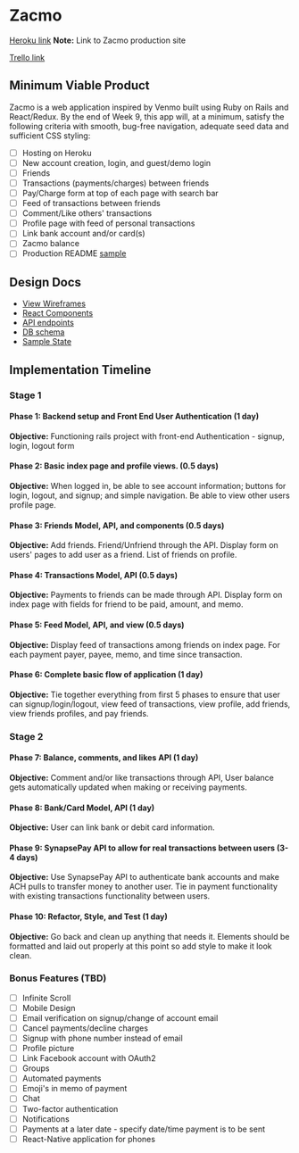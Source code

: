 # Zacmo

[Heroku link][heroku] **Note:** Link to Zacmo production site

[Trello link][trello]

[heroku]: http://www.herokuapp.com
[trello]: https://trello.com

## Minimum Viable Product

Zacmo is a web application inspired by Venmo built using Ruby on Rails
and React/Redux.  By the end of Week 9, this app will, at a minimum, satisfy the
following criteria with smooth, bug-free navigation, adequate seed data and
sufficient CSS styling:

- [ ] Hosting on Heroku
- [ ] New account creation, login, and guest/demo login
- [ ] Friends
- [ ] Transactions (payments/charges) between friends
- [ ] Pay/Charge form at top of each page with search bar
- [ ] Feed of transactions between friends
- [ ] Comment/Like others' transactions
- [ ] Profile page with feed of personal transactions
- [ ] Link bank account and/or card(s)
- [ ] Zacmo balance
- [ ] Production README [sample](docs/production_readme.md)

## Design Docs
* [View Wireframes][wireframes]
* [React Components][components]
* [API endpoints][api-endpoints]
* [DB schema][schema]
* [Sample State][sample-state]

[wireframes]: docs/wireframes
[components]: docs/component-hierarchy.md
[sample-state]: docs/sample-state.md
[api-endpoints]: docs/api-endpoints.md
[schema]: docs/schema.md

## Implementation Timeline

### Stage 1

#### Phase 1: Backend setup and Front End User Authentication (1 day)

**Objective:** Functioning rails project with front-end Authentication - signup, login, logout form

#### Phase 2: Basic index page and profile views. (0.5 days)

**Objective:** When logged in, be able to see account information; buttons for login, logout, and signup; and simple navigation. Be able to view other users profile page.

#### Phase 3: Friends Model, API, and components (0.5 days)

**Objective:** Add friends. Friend/Unfriend through the API. Display form on users' pages to add user as a friend. List of friends on profile.

#### Phase 4: Transactions Model, API (0.5 days)

**Objective:** Payments to friends can be made through API. Display form on index page with fields
for friend to be paid, amount, and memo.

#### Phase 5: Feed Model, API, and view (0.5 days)

**Objective:** Display feed of transactions among friends on index page. For each payment payer, payee, memo, and time since transaction.

#### Phase 6: Complete basic flow of application (1 day)

**Objective:** Tie together everything from first 5 phases to ensure that user can signup/login/logout, view feed of transactions, view profile, add friends, view friends profiles, and pay friends.

### Stage 2

#### Phase 7: Balance, comments, and likes API (1 day)

**Objective:** Comment and/or like transactions through API, User balance gets automatically updated when making or receiving payments.

#### Phase 8: Bank/Card Model, API (1 day)

**Objective:** User can link bank or debit card information.

#### Phase 9: SynapsePay API to allow for real transactions between users (3-4 days)

**Objective:** Use SynapsePay API to authenticate bank accounts and make ACH pulls to transfer money to another user. Tie in payment functionality with existing transactions functionality between users.

#### Phase 10: Refactor, Style, and Test (1 day)

**Objective:** Go back and clean up anything that needs it. Elements should be formatted and laid out properly at this point so add style to make it look clean.

### Bonus Features (TBD)
- [ ] Infinite Scroll
- [ ] Mobile Design
- [ ] Email verification on signup/change of account email
- [ ] Cancel payments/decline charges
- [ ] Signup with phone number instead of email
- [ ] Profile picture
- [ ] Link Facebook account with OAuth2
- [ ] Groups
- [ ] Automated payments
- [ ] Emoji's in memo of payment
- [ ] Chat
- [ ] Two-factor authentication
- [ ] Notifications
- [ ] Payments at a later date - specify date/time payment is to be sent
- [ ] React-Native application for phones
